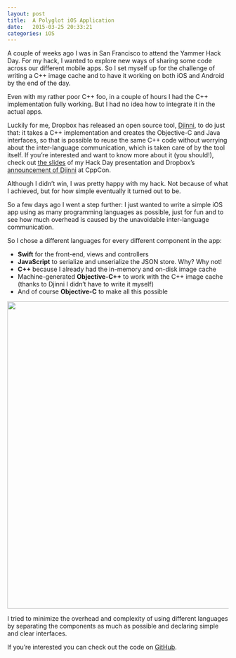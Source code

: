 ```yaml
---
layout: post
title:  A Polyglot iOS Application
date:   2015-03-25 20:33:21
categories: iOS
---
```


A couple of weeks ago I was in San Francisco to attend the Yammer Hack Day.
For my hack, I wanted to explore new ways of sharing some code across our different mobile apps. So I set myself up for the challenge of writing a C++ image cache and to have it working on both iOS and Android by the end of the day.

Even with my rather poor C++ foo, in a couple of hours I had the C++ implementation fully working. But I had no idea how to integrate it in the actual apps.

Luckily for me, Dropbox has released an open source tool, [Djinni](https://github.com/dropbox/djinni), to do just that: it takes a C++ implementation and creates the Objective-C and Java interfaces, so that is possible to reuse the same C++ code without worrying about the inter-language communication, which is taken care of by the tool itself.
If you’re interested and want to know more about it (you should!), check out [the slides](https://speakerdeck.com/marcosero/do-not-repeat-yourself) of my Hack Day presentation and Dropbox’s [announcement of Djinni](https://www.youtube.com/watch?v=ZcBtF-JWJhM) at CppCon.

Although I didn’t win, I was pretty happy with my hack.
Not because of what I achieved, but for how simple eventually it turned out to be.

So a few days ago I went a step further: I just wanted to write a simple iOS app using as many programming languages as possible, just for fun and to see how much overhead is caused by the unavoidable inter-language communication.

So I chose a different languages for every different component in the app:

- **Swift** for the front-end, views and controllers
- **JavaScript** to serialize and unserialize the JSON store. Why? Why not!
- **C++** because I already had the in-memory and on-disk image cache
- Machine-generated **Objective-C++** to work with the C++ image cache (thanks to Djinni I didn’t have to write it myself)
- And of course **Objective-C** to make all this possible

<img src="../../images/polyglot.jpg" width="700" >

I tried to minimize the overhead and complexity of using different languages by separating the components as much as possible and declaring simple and clear interfaces.

If you’re interested you can check out the code on [GitHub](https://github.com/MarcoSero/PolyglotApp).